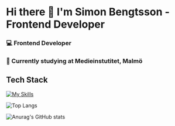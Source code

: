 # Hi there 👋 I'm Simon Bengtsson - Frontend Developer 

### 💻 Frontend Developer
### 🌱 Currently studying at Medieinstutitet, Malmö

## Tech Stack

[![My Skills](https://skillicons.dev/icons?i=html,css,bootstrap,js,ts,nodejs,mysql,express,prisma,postman&perline=4)](https://skillicons.dev)

![Top Langs](https://github-readme-stats.vercel.app/api/top-langs/?username=s1monbengtsson&layout=compact)

![Anurag's GitHub stats](https://github-readme-stats.vercel.app/api?username=s1monbengtsson&show_icons=true&theme=dracula)

<!--
**s1monbengtsson/s1monbengtsson** is a ✨ _special_ ✨ repository because its `README.md` (this file) appears on your GitHub profile.

Here are some ideas to get you started:

- 🔭 I’m currently working on ...
- 🌱 I’m currently learning ...
- 👯 I’m looking to collaborate on ...
- 🤔 I’m looking for help with ...
- 💬 Ask me about ...
- 📫 How to reach me: ...
- 😄 Pronouns: ...
- ⚡ Fun fact: ...
-->
